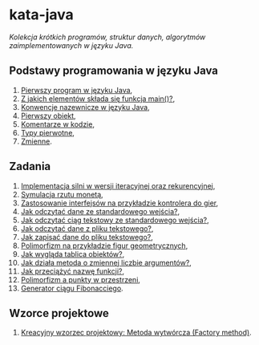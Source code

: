 # kata-java
_Kolekcja krótkich programów, struktur danych, algorytmów zaimplementowanych w języku Java._

Podstawy programowania w języku Java
----------------------------

001. [Pierwszy program w języku Java](/basic/lesson001.java),
002. [Z jakich elementów składa się funkcja main()?](/basic/lesson002.java),
003. [Konwencje nazewnicze w języku Java](/basic/lesson003.java),
004. [Pierwszy obiekt](/basic/lesson004.java),
005. [Komentarze w kodzie](/basic/lesson005.java),
006. [Typy pierwotne](/basic/lesson006.java),
007. [Zmienne](/basic/lesson007.java).

Zadania
----------------------------
001. [Implementacja silni w wersji iteracyjnej oraz rekurencyjnej](/tasks/factorial.java),
002. [Symulacja rzutu monetą](/tasks/coin.java),
003. [Zastosowanie interfejsów na przykładzie kontrolera do gier](/tasks/joystick.java),
004. [Jak odczytać dane ze standardowego wejścia?](/tasks/readDataFromStandardInput.java),
005. [Jak odczytać ciąg tekstowy ze standardowego wejścia?](/tasks/readTextFromStandardInput.java),
006. [Jak odczytać dane z pliku tekstowego?](/tasks/readDataFromFile.java),
007. [Jak zapisać dane do pliku tekstowego?](/tasks/saveDataToFile.java),
008. [Polimorfizm na przykładzie figur geometrycznych](/tasks/figures.java),
009. [Jak wygląda tablica obiektów?](/tasks/arrayOfEmployees.java),
010. [Jak działa metoda o zmiennej liczbie argumentów?](/tasks/varargs.java),
011. [Jak przeciążyć nazwę funkcji?](/tasks/overloading.java),
012. [Polimorfizm a punkty w przestrzeni](/tasks/points.java),
013. [Generator ciągu Fibonacciego](/tasks/fibonacci.java).

Wzorce projektowe
----------------------------
001. [Kreacyjny wzorzec projektowy: Metoda wytwórcza (Factory method)](/patterns/facroryMethod.java).